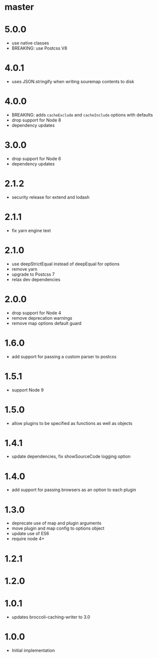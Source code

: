 # master

# 5.0.0

* use native classes
* BREAKING: use Postcss V8

# 4.0.1

* uses JSON.stringify when writing souremap contents to disk

# 4.0.0

* BREAKING: adds `cacheExclude` and `cacheInclude` options with defaults
* drop support for Node 8
* dependency updates

# 3.0.0

* drop support for Node 6
* dependency updates

# 2.1.2

* security release for extend and lodash

# 2.1.1

* fix yarn engine text

# 2.1.0

* use deepStrictEqual instead of deepEqual for options
* remove yarn
* upgrade to Postcss 7
* relax dev dependencies

# 2.0.0

* drop support for Node 4
* remove deprecation warnings
* remove map options default guard

# 1.6.0

* add support for passing a custom parser to postcss

# 1.5.1

* support Node 9

# 1.5.0

* allow plugins to be specified as functions as well as objects

# 1.4.1

* update dependencies, fix showSourceCode logging option

# 1.4.0

* add support for passing browsers as an option to each plugin

# 1.3.0

* deprecate use of map and plugin arguments
* move plugin and map config to options object
* update use of ES6
* require node 4+

# 1.2.1

# 1.2.0

# 1.0.1

* updates broccoli-caching-writer to 3.0

# 1.0.0

* Initial implementation
